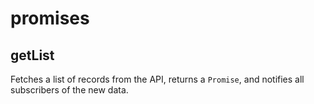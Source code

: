 # promises

## getList

Fetches a list of records from the API, returns a `Promise`, and notifies all subscribers of the new data.
